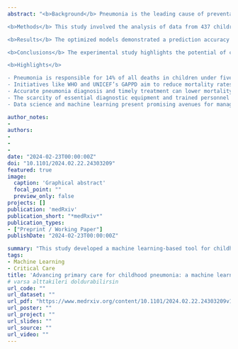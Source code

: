 ```yaml
---
abstract: "<b>Background</b> Pneumonia is the leading cause of preventable mortality in children under the age of five. While accurate diagnosis is crucial, effective case management plays a pivotal role in reducing mortality, especially in primary care settings. Despite the accurate and widespread use of computer science in diagnosing pneumonia, prognosis studies remain comparatively scarce. In this context, we have developed a machine learning-based clinical decision support system for childhood pneumonia to enhance prognostic support in case management.

<b>Methods</b> This study involved the analysis of data from 437 children diagnosed with pneumonia and admitted to our clinic between 2014 and 2020. Pediatricians classified the raw data set based on candidate features. Prior to the machine learning algorithms' experimental study using Pycaret, the SMOTE-Tomek method was applied to address the challenge of imbalanced datasets. Feature selection was conducted by assessing the SHAP values of the highest-performing algorithm, followed by re-modeling with the most critical clinical features. Hyperparameters were optimized, and ensemble methods were utilized to develop a robust predictive model.

<b>Results</b> The optimized models demonstrated a prediction accuracy of 77-88% for pneumonia prognosis. It was observed that over 84% of severity determinations could be accurately made using five clinical features: hypoxia, respiratory distress, age, the Z score of weight for age, and previous antibiotic use before admission.

<b>Conclusions</b> The experimental study highlights the potential of contemporary data science techniques, including oversampling, feature selection, and machine learning tools, in predicting the need for critical care in patients. Even with relatively small sample sizes, as in our study, machine learning methods can align with current medical understanding and offer significant insights.

<b>Highlights</b>

- Pneumonia is responsible for 14% of all deaths in children under five, totaling over 740,000 fatalities in 2019 alone.
- Initiatives like WHO and UNICEF’s GAPPD aim to reduce mortality rates by focusing on vaccinations, sanitation, breastfeeding, and tackling pediatric HIV.
- Accurate pneumonia diagnosis and timely treatment can lower mortality rates by up to 28%, although diagnosis poses challenges.
- The scarcity of essential diagnostic equipment and trained personnel in underdeveloped regions increases mortality rates.
- Data science and machine learning present promising avenues for managing pneumonia, especially in LMICs, with an emphasis on prognostic support."

author_notes:
-
authors:
- 
-
-
date: "2024-02-23T00:00:00Z"
doi: "10.1101/2024.02.22.24303209"
featured: true
image: 
  caption: 'Graphical abstract'
  focal_point: ""
  preview_only: false
projects: []
publication: 'medRxiv'
publication_short: "*medRxiv*"
publication_types:
- ["Preprint / Working Paper"]
publishDate: "2024-02-23T00:00:00Z"

summary: "This study developed a machine learning-based tool for childhood pneumonia prognosis, analyzing data from 437 cases between 2014 and 2020. Using SMOTE-Tomek for dataset balancing and SHAP values for feature selection, the model achieved 77-88% accuracy in predicting pneumonia outcomes, with critical severity indicators identified. The research underscores the potential of data science and machine learning in enhancing pneumonia case management and prognosis, even with limited sample sizes."
tags: 
- Machine Learning
- Critical Care
title: 'Advancing primary care for childhood pneumonia: a machine learning-based approach to prognosis and case management'
# varsa alttakileri doldurabilirsin
url_code: ""
url_dataset: ""
url_pdf: "https://www.medrxiv.org/content/10.1101/2024.02.22.24303209v1.full.pdf+html"
url_poster: ""
url_project: ""
url_slides: ""
url_source: ""
url_video: ""
---
```




